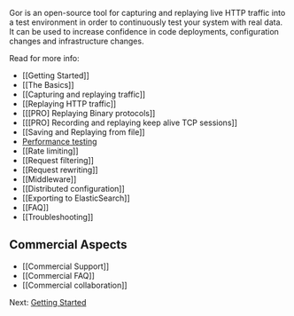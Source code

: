 Gor is an open-source tool for capturing and replaying live HTTP traffic into a test environment in order to continuously test your system with real data. It can be used to increase confidence in code deployments, configuration changes and infrastructure changes.

Read for more info:

* [[Getting Started]]
* [[The Basics]]
* [[Capturing and replaying traffic]]
* [[Replaying HTTP traffic]]
* [[[PRO] Replaying Binary protocols]]
* [[[PRO] Recording and replaying keep alive TCP sessions]]
* [[Saving and Replaying from file]]
* [Performance testing](https://github.com/mybee/gor/wiki/Saving-and-Replaying-from-file#performance-testing)
* [[Rate limiting]]
* [[Request filtering]]
* [[Request rewriting]]
* [[Middleware]]
* [[Distributed configuration]]
* [[Exporting to ElasticSearch]]
* [[FAQ]]
* [[Troubleshooting]]

## Commercial Aspects

* [[Commercial Support]]
* [[Commercial FAQ]]
* [[Commercial collaboration]]


Next: [Getting Started](Getting-Started)
